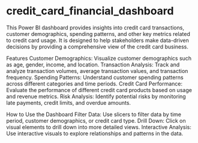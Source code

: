 # credit_card_financial_dashboard

This Power BI dashboard provides insights into credit card transactions, customer demographics, spending patterns, and other key metrics related to credit card usage.
It is designed to help stakeholders make data-driven decisions by providing a comprehensive view of the credit card business.

Features
Customer Demographics: Visualize customer demographics such as age, gender, income, and location.
Transaction Analysis: Track and analyze transaction volumes, average transaction values, and transaction frequency.
Spending Patterns: Understand customer spending patterns across different categories and time periods.
Credit Card Performance: Evaluate the performance of different credit card products based on usage and revenue metrics.
Risk Analysis: Identify potential risks by monitoring late payments, credit limits, and overdue amounts.

How to Use the Dashboard
Filter Data: Use slicers to filter data by time period, customer demographics, or credit card type.
Drill Down: Click on visual elements to drill down into more detailed views.
Interactive Analysis: Use interactive visuals to explore relationships and patterns in the data.
